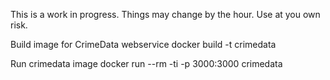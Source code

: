 This is a work in progress. Things may change by the hour. 
Use at you own risk.

Build image for CrimeData webservice
docker build -t crimedata

Run crimedata image
docker run --rm -ti -p 3000:3000 crimedata 
